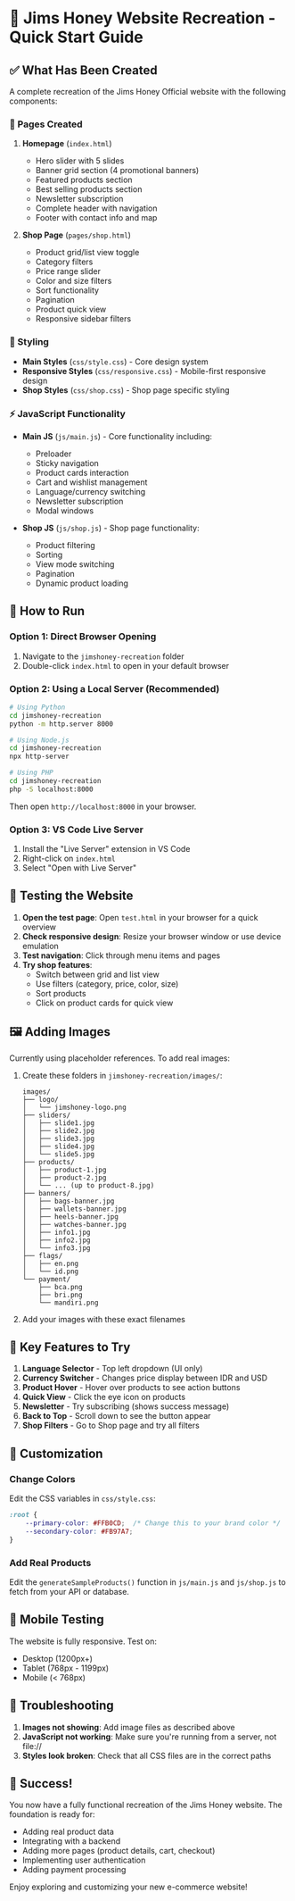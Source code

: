 # 🚀 Jims Honey Website Recreation - Quick Start Guide

## ✅ What Has Been Created

A complete recreation of the Jims Honey Official website with the following components:

### 📄 Pages Created
1. **Homepage** (`index.html`)
   - Hero slider with 5 slides
   - Banner grid section (4 promotional banners)
   - Featured products section
   - Best selling products section
   - Newsletter subscription
   - Complete header with navigation
   - Footer with contact info and map

2. **Shop Page** (`pages/shop.html`)
   - Product grid/list view toggle
   - Category filters
   - Price range slider
   - Color and size filters
   - Sort functionality
   - Pagination
   - Product quick view
   - Responsive sidebar filters

### 🎨 Styling
- **Main Styles** (`css/style.css`) - Core design system
- **Responsive Styles** (`css/responsive.css`) - Mobile-first responsive design
- **Shop Styles** (`css/shop.css`) - Shop page specific styling

### ⚡ JavaScript Functionality
- **Main JS** (`js/main.js`) - Core functionality including:
  - Preloader
  - Sticky navigation
  - Product cards interaction
  - Cart and wishlist management
  - Language/currency switching
  - Newsletter subscription
  - Modal windows

- **Shop JS** (`js/shop.js`) - Shop page functionality:
  - Product filtering
  - Sorting
  - View mode switching
  - Pagination
  - Dynamic product loading

## 🏃 How to Run

### Option 1: Direct Browser Opening
1. Navigate to the `jimshoney-recreation` folder
2. Double-click `index.html` to open in your default browser

### Option 2: Using a Local Server (Recommended)
```bash
# Using Python
cd jimshoney-recreation
python -m http.server 8000

# Using Node.js
cd jimshoney-recreation
npx http-server

# Using PHP
cd jimshoney-recreation
php -S localhost:8000
```

Then open `http://localhost:8000` in your browser.

### Option 3: VS Code Live Server
1. Install the "Live Server" extension in VS Code
2. Right-click on `index.html`
3. Select "Open with Live Server"

## 🧪 Testing the Website

1. **Open the test page**: Open `test.html` in your browser for a quick overview
2. **Check responsive design**: Resize your browser window or use device emulation
3. **Test navigation**: Click through menu items and pages
4. **Try shop features**:
   - Switch between grid and list view
   - Use filters (category, price, color, size)
   - Sort products
   - Click on product cards for quick view

## 🖼️ Adding Images

Currently using placeholder references. To add real images:

1. Create these folders in `jimshoney-recreation/images/`:
   ```
   images/
   ├── logo/
   │   └── jimshoney-logo.png
   ├── sliders/
   │   ├── slide1.jpg
   │   ├── slide2.jpg
   │   ├── slide3.jpg
   │   ├── slide4.jpg
   │   └── slide5.jpg
   ├── products/
   │   ├── product-1.jpg
   │   ├── product-2.jpg
   │   └── ... (up to product-8.jpg)
   ├── banners/
   │   ├── bags-banner.jpg
   │   ├── wallets-banner.jpg
   │   ├── heels-banner.jpg
   │   ├── watches-banner.jpg
   │   ├── info1.jpg
   │   ├── info2.jpg
   │   └── info3.jpg
   ├── flags/
   │   ├── en.png
   │   └── id.png
   └── payment/
       ├── bca.png
       ├── bri.png
       └── mandiri.png
   ```

2. Add your images with these exact filenames

## 🎯 Key Features to Try

1. **Language Selector** - Top left dropdown (UI only)
2. **Currency Switcher** - Changes price display between IDR and USD
3. **Product Hover** - Hover over products to see action buttons
4. **Quick View** - Click the eye icon on products
5. **Newsletter** - Try subscribing (shows success message)
6. **Back to Top** - Scroll down to see the button appear
7. **Shop Filters** - Go to Shop page and try all filters

## 🔧 Customization

### Change Colors
Edit the CSS variables in `css/style.css`:
```css
:root {
    --primary-color: #FFB0CD;  /* Change this to your brand color */
    --secondary-color: #FB97A7;
}
```

### Add Real Products
Edit the `generateSampleProducts()` function in `js/main.js` and `js/shop.js` to fetch from your API or database.

## 📱 Mobile Testing

The website is fully responsive. Test on:
- Desktop (1200px+)
- Tablet (768px - 1199px)
- Mobile (< 768px)

## 🚨 Troubleshooting

1. **Images not showing**: Add image files as described above
2. **JavaScript not working**: Make sure you're running from a server, not file://
3. **Styles look broken**: Check that all CSS files are in the correct paths

## 🎉 Success!

You now have a fully functional recreation of the Jims Honey website. The foundation is ready for:
- Adding real product data
- Integrating with a backend
- Adding more pages (product details, cart, checkout)
- Implementing user authentication
- Adding payment processing

Enjoy exploring and customizing your new e-commerce website!